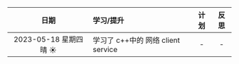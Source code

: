 |          日期          | 学习/提升                                                                                      | 计划  | 反思  |
|:--------------------:|:-------------------------------------------------------------------------------------------|:---:|:---:|
| 2023-05-18 星期四 晴 ☀️  | 学习了 c++中的 网络 client service     |  -  |  -  |


